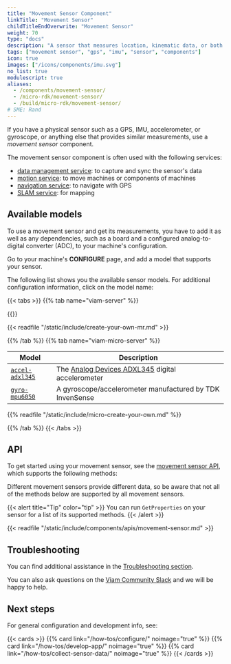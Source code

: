 ```yaml
---
title: "Movement Sensor Component"
linkTitle: "Movement Sensor"
childTitleEndOverwrite: "Movement Sensor"
weight: 70
type: "docs"
description: "A sensor that measures location, kinematic data, or both."
tags: ["movement sensor", "gps", "imu", "sensor", "components"]
icon: true
images: ["/icons/components/imu.svg"]
no_list: true
modulescript: true
aliases:
  - /components/movement-sensor/
  - /micro-rdk/movement-sensor/
  - /build/micro-rdk/movement-sensor/
# SME: Rand
---
```


If you have a physical sensor such as a GPS, IMU, accelerometer, or gyroscope, or anything else that provides similar measurements, use a _movement sensor_ component.

The movement sensor component is often used with the following services:

- [data management service](/services/data/): to capture and sync the sensor's data
- [motion service](/services/motion/): to move machines or components of machines
- [navigation service](/services/navigation/): to navigate with GPS
- [SLAM service](/services/slam/): for mapping

## Available models

To use a movement sensor and get its measurements, you have to add it as well as any dependencies, such as a board and a configured analog-to-digital converter (ADC), to your machine's configuration.

Go to your machine's **CONFIGURE** page, and add a model that supports your sensor.

The following list shows you the available sensor models.
For additional configuration information, click on the model name:

{{< tabs >}}
{{% tab name="viam-server" %}}

{{<resources api="rdk:component:movement_sensor" type="movement_sensor" no-intro="true">}}

{{< readfile "/static/include/create-your-own-mr.md" >}}

{{% /tab %}}
{{% tab name="viam-micro-server" %}}

<!-- prettier-ignore -->
| Model | Description |
| ----- | ----------- |
| [`accel-adxl345`](accel-adxl345-micro-rdk/) | The [Analog Devices ADXL345](https://www.analog.com/en/products/adxl345.html) digital accelerometer |
| [`gyro-mpu6050`](gyro-mpu6050-micro-rdk/) | A gyroscope/accelerometer manufactured by TDK InvenSense |

{{% readfile "/static/include/micro-create-your-own.md" %}}

{{% /tab %}}
{{< /tabs >}}

## API

To get started using your movement sensor, see the [movement sensor API](/appendix/apis/components/power-sensor/), which supports the following methods:

Different movement sensors provide different data, so be aware that not all of the methods below are supported by all movement sensors.

{{< alert title="Tip" color="tip" >}}
You can run `GetProperties` on your sensor for a list of its supported methods.
{{< /alert >}}

<!-- IMPORTANT: This resource uses a manual table file. Automation does not update this file! -->
<!-- Please be sure to update this manual file if you are updating movement-sensor! -->

{{< readfile "/static/include/components/apis/movement-sensor.md" >}}

## Troubleshooting

You can find additional assistance in the [Troubleshooting section](/appendix/troubleshooting/).

You can also ask questions on the [Viam Community Slack](https://join.slack.com/t/viamrobotics/shared_invite/zt-1f5xf1qk5-TECJc1MIY1MW0d6ZCg~Wnw) and we will be happy to help.

## Next steps

For general configuration and development info, see:

{{< cards >}}
{{% card link="/how-tos/configure/" noimage="true" %}}
{{% card link="/how-tos/develop-app/" noimage="true" %}}
{{% card link="/how-tos/collect-sensor-data/" noimage="true" %}}
{{< /cards >}}

